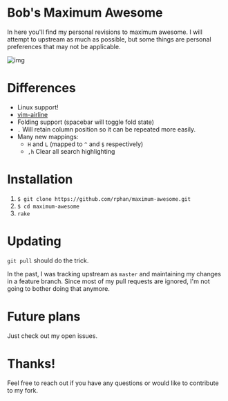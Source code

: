 # Bob's Maximum Awesome

In here you'll find my personal revisions to maximum awesome.  I will attempt
to upstream as much as possible, but some things are personal preferences that
may not be applicable.

![img](https://raw.github.com/wiki/rphan/maximum-awesome/screenshot.png)

# Differences
- Linux support!
- [vim-airline](https://github.com/bling/vim-airline)
- Folding support (spacebar will toggle fold state)
- `.` Will retain column position so it can be repeated more easily.
- Many new mappings:
  - `H` and `L` (mapped to `^` and `$` respectively)
  - `,h` Clear all search highlighting

# Installation
1. `$ git clone https://github.com/rphan/maximum-awesome.git`
1. `$ cd maximum-awesome`
1. `rake`

# Updating

`git pull` should do the trick.

In the past, I was tracking upstream as `master` and maintaining my changes in a feature branch.
Since most of my pull requests are ignored, I'm not going to bother doing that anymore.

# Future plans

Just check out my open issues.

# Thanks!

Feel free to reach out if you have any questions or would like to contribute to
my fork.
